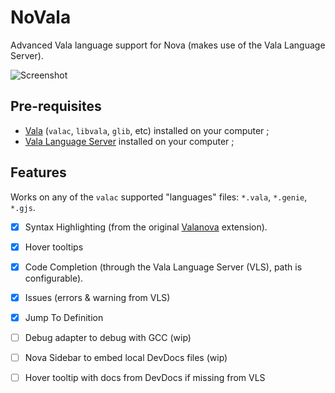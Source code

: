 # NoVala

Advanced Vala language support for Nova (makes use of the Vala Language Server).

![Screenshot](https://i.ibb.co/FVNGFsz/image.png)

## Pre-requisites

- [Vala](https://wiki.gnome.org/Projects/Vala/ValaPlatforms) (`valac`, `libvala`, `glib`, etc) installed on your computer ;
- [Vala Language Server](https://github.com/vala-lang/vala-language-server) installed on your computer ;

## Features

Works on any of the `valac` supported "languages" files: `*.vala`, `*.genie`, `*.gjs`.

- [x] Syntax Highlighting (from the original [Valanova]() extension).
- [x] Hover tooltips
- [x] Code Completion (through the Vala Language Server (VLS), path is configurable).
- [x] Issues (errors & warning from VLS)
- [x] Jump To Definition

- [ ] Debug adapter to debug with GCC (wip)
- [ ] Nova Sidebar to embed local DevDocs files (wip)
- [ ] Hover tooltip with docs from DevDocs if missing from VLS
